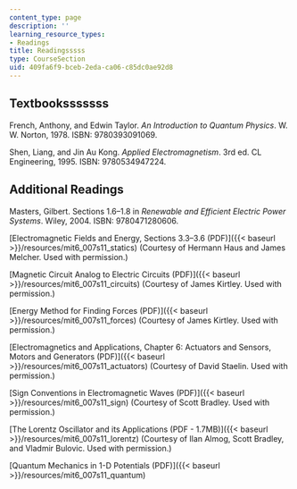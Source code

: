 ```yaml
---
content_type: page
description: ''
learning_resource_types:
- Readings
title: Readingsssss
type: CourseSection
uid: 409fa6f9-bceb-2eda-ca06-c85dc0ae92d8
---
```

Textbooksssssss
---------

French, Anthony, and Edwin Taylor. _An Introduction to Quantum Physics_. W. W. Norton, 1978. ISBN: 9780393091069.

Shen, Liang, and Jin Au Kong. _Applied Electromagnetism_. 3rd ed. CL Engineering, 1995. ISBN: 9780534947224.

Additional Readings
-------------------

Masters, Gilbert. Sections 1.6–1.8 in _Renewable and Efficient Electric Power Systems_. Wiley, 2004. ISBN: 9780471280606.

[Electromagnetic Fields and Energy, Sections 3.3–3.6 (PDF)]({{< baseurl >}}/resources/mit6_007s11_statics) (Courtesy of Hermann Haus and James Melcher. Used with permission.)

[Magnetic Circuit Analog to Electric Circuits (PDF)]({{< baseurl >}}/resources/mit6_007s11_circuits) (Courtesy of James Kirtley. Used with permission.)

[Energy Method for Finding Forces (PDF)]({{< baseurl >}}/resources/mit6_007s11_forces) (Courtesy of James Kirtley. Used with permission.)

[Electromagnetics and Applications, Chapter 6: Actuators and Sensors, Motors and Generators (PDF)]({{< baseurl >}}/resources/mit6_007s11_actuators) (Courtesy of David Staelin. Used with permission.)

[Sign Conventions in Electromagnetic Waves (PDF)]({{< baseurl >}}/resources/mit6_007s11_sign) (Courtesy of Scott Bradley. Used with permission.)

[The Lorentz Oscillator and its Applications (PDF - 1.7MB)]({{< baseurl >}}/resources/mit6_007s11_lorentz) (Courtesy of Ilan Almog, Scott Bradley, and Vladmir Bulovic. Used with permission.)

[Quantum Mechanics in 1-D Potentials (PDF)]({{< baseurl >}}/resources/mit6_007s11_quantum)